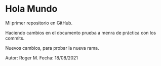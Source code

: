 # Hola Mundo
Mi primer repositorio en GitHub.

Haciendo cambios en el documento prueba a menra de práctica con los commits.

Nuevos cambios, para probar la nueva rama.

Autor: Roger M.
Fecha: 18/08/2021
